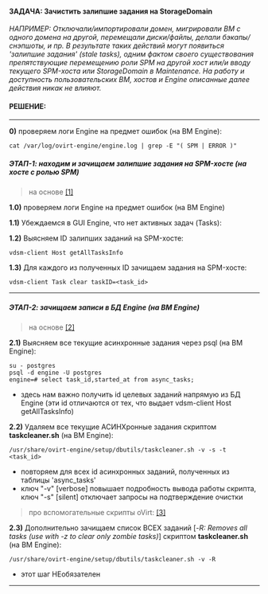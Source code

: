 #### ЗАДАЧА: Зачистить залипшие задания на StorageDomain

*НАПРИМЕР: Отключали/импортировали домен, мигрировали ВМ с одного домена на другой, перемещали диски/файлы, делали бэкапы/снэпшоты, и пр. В результате таких действий могут появиться 'залипшие задания' (stale tasks), одним фактом своего существования препятствующие перемещению роли SPM на другой хост или/и вводу текущего SPM-хоста или StorageDomain в Maintenance.
На работу и доступность пользовательских ВМ, хостов и Engine описанные далее действия никак не влияют.*

#### РЕШЕНИЕ:

---

**0)** проверяем логи Engine на предмет ошибок (на ВМ Engine):
```
cat /var/log/ovirt-engine/engine.log | grep -E "( SPM | ERROR )"
```

##### ЭТАП-1: находим и зачищаем залипшие задания на SPM-хосте (на хосте с ролью SPM)
> на основе [[1]](https://blog.it-kb.ru/2018/08/19/ovirt-4-2-5-failed-to-force-select-host-as-the-spm-due-to-a-failure-to-stop-the-current-spm-with-uncleared-vdsm-tasks/)

**1.0)** проверяем логи Engine на предмет ошибок (на ВМ Engine)

**1.1)** Убеждаемся в GUI Engine, что нет активных задач (Tasks):

**1.2)** Выясняем ID залипших заданий на SPM-хосте:
```
vdsm-client Host getAllTasksInfo
```

**1.3)** Для каждого из полученных ID зачищаем задания на SPM-хосте:
```
vdsm-client Task clear taskID=<task_id>
```

---

##### ЭТАП-2: зачищаем записи в БД Engine (на ВМ Engine)
> на основе [[2]]([https://lists.ovirt.org/archives/list/users@ovirt.org/message/24D3PHPSNEHUEPSX5ATL7RCTUHH74D5Y/])

**2.1)** Выясняем все текущие асинхронные задания через psql (на ВМ Engine):
```
su - postgres
psql -d engine -U postgres
engine=# select task_id,started_at from async_tasks;
```

* здесь нам важно получить id целевых заданий напрямую из БД Engine (эти id отличаются от тех, что выдает vdsm-client Host getAllTasksInfo)

**2.2)** Удаляем все текущие АСИНХронные задания скриптом **taskcleaner.sh** (на ВМ Engine):
```
/usr/share/ovirt-engine/setup/dbutils/taskcleaner.sh -v -s -t <task_id>
```

* повторяем для всех id асинхронных заданий, полученных из таблицы 'async_tasks'
* ключ "-v" [verbose] повышает подробность вывода работы скрипта, ключ "-s" [silent] отключает запросы на подтверждение очистки

> про вспомогательные скрипты oVirt: [[3]](https://www.ovirt.org/develop/developer-guide/db-issues/helperutilities.html)

**2.3)** Дополнительно зачищаем список ВСЕХ заданий [*-R: Removes all tasks (use with -z to clear only zombie tasks)*] скриптом **taskcleaner.sh** (на ВМ Engine):
```
/usr/share/ovirt-engine/setup/dbutils/taskcleaner.sh -v -R
```
 - этот шаг НЕобязателен

---
